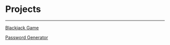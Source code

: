 # Projects



---
[Blackjack Game](https://github.com/aguin467/Blackjack)


[Password Generator](https://github.com/aguin467/PasswordGenerator)
